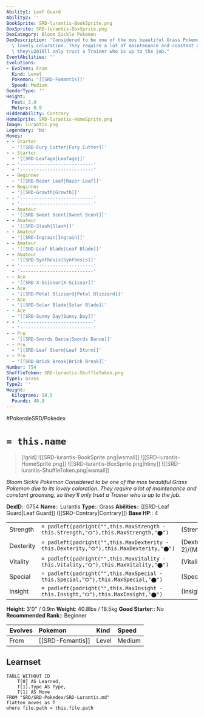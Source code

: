 ```yaml
---
Ability1: Leaf Guard
Ability2: ''
BookSprite: SRD-lurantis-BookSprite.png
BoxSprite: SRD-lurantis-BoxSprite.png
DexCategory: Bloom Sickle Pokemon
DexDescription: "Considered to be one of the mos beautiful Grass Pokemon due to its\
  \ lovely coloration. They require a lot of maintenance and constant grooming, so\
  \ they\u2019ll only trust a Trainer who is up to the job."
EventAbilities: ''
Evolutions:
- Evolves: From
  Kind: Level
  Pokemon: '[[SRD-Fomantis]]'
  Speed: Medium
GenderType: ''
Height:
  Feet: 3.0
  Meters: 0.9
HiddenAbility: Contrary
HomeSprite: SRD-lurantis-HomeSprite.png
Image: lurantis.png
Legendary: 'No'
Moves:
- - Starter
  - '[[SRD-Fury Cutter|Fury Cutter]]'
- - Starter
  - '[[SRD-Leafage|Leafage]]'
- - '---------------------------'
  - '---------------------------'
- - Beginner
  - '[[SRD-Razor Leaf|Razor Leaf]]'
- - Beginner
  - '[[SRD-Growth|Growth]]'
- - '---------------------------'
  - '---------------------------'
- - Amateur
  - '[[SRD-Sweet Scent|Sweet Scent]]'
- - Amateur
  - '[[SRD-Slash|Slash]]'
- - Amateur
  - '[[SRD-Ingrain|Ingrain]]'
- - Amateur
  - '[[SRD-Leaf Blade|Leaf Blade]]'
- - Amateur
  - '[[SRD-Synthesis|Synthesis]]'
- - '---------------------------'
  - '---------------------------'
- - Ace
  - '[[SRD-X-Scissor|X-Scissor]]'
- - Ace
  - '[[SRD-Petal Blizzard|Petal Blizzard]]'
- - Ace
  - '[[SRD-Solar Blade|Solar Blade]]'
- - Ace
  - '[[SRD-Sunny Day|Sunny Day]]'
- - '---------------------------'
  - '---------------------------'
- - Pro
  - '[[SRD-Swords Dance|Swords Dance]]'
- - Pro
  - '[[SRD-Leaf Storm|Leaf Storm]]'
- - Pro
  - '[[SRD-Brick Break|Brick Break]]'
Number: 754
ShuffleToken: SRD-lurantis-ShuffleToken.png
Type1: Grass
Type2: ''
Weight:
  Kilograms: 18.5
  Pounds: 40.8
---
```


#PokeroleSRD/Pokedex

# `= this.name`

> [!grid]
> ![[SRD-lurantis-BookSprite.png|wsmall]]
> ![[SRD-lurantis-HomeSprite.png]]
> ![[SRD-lurantis-BoxSprite.png|htiny]]
> ![[SRD-lurantis-ShuffleToken.png|wsmall]]


*Bloom Sickle Pokemon*
*Considered to be one of the mos beautiful Grass Pokemon due to its lovely coloration. They require a lot of maintenance and constant grooming, so they’ll only trust a Trainer who is up to the job.*

**DexID**:: 0754
**Name**:: Lurantis
**Type**:: Grass
**Abilities**:: [[SRD-Leaf Guard|Leaf Guard]] ([[SRD-Contrary|Contrary]])
**Base HP**:: 4

|           |                                                                                        |                                          |
| --------- | -------------------------------------------------------------------------------------- | ---------------------------------------- |
| Strength  | `= padleft(padright("",this.MaxStrength - this.Strength,"⭘"),this.MaxStrength,"⬤")`    | (Strength::3)/(MaxStrength::6)   |
| Dexterity | `= padleft(padright("",this.MaxDexterity - this.Dexterity,"⭘"),this.MaxDexterity,"⬤")` | (Dexterity:: 2)/(MaxDexterity::4) |
| Vitality  | `= padleft(padright("",this.MaxVitality - this.Vitality,"⭘"),this.MaxVitality,"⬤")`    | (Vitality::2)/(MaxVitality::5)   |
| Special   | `= padleft(padright("",this.MaxSpecial - this.Special,"⭘"),this.MaxSpecial,"⬤")`       | (Special::2)/(MaxSpecial::5)     |
| Insight   | `= padleft(padright("",this.MaxInsight - this.Insight,"⭘"),this.MaxInsight,"⬤")`       | (Insight::2)/(MaxInsight::5)     |

**Height**: 3'0" / 0.9m
**Weight**: 40.8lbs / 18.5kg
**Good Starter**:: No
**Recommended Rank**:: Beginner

| Evolves   | Pokemon          | Kind   | Speed   |
|:----------|:-----------------|:-------|:--------|
| From      | [[SRD-Fomantis]] | Level  | Medium  |

## Learnset

```dataview
TABLE WITHOUT ID
    T[0] AS Learned,
    T[1].Type AS Type,
    T[1] AS Move
FROM "SRD/SRD-Pokedex/SRD-Lurantis.md"
flatten moves as T
where file.path = this.file.path
```
